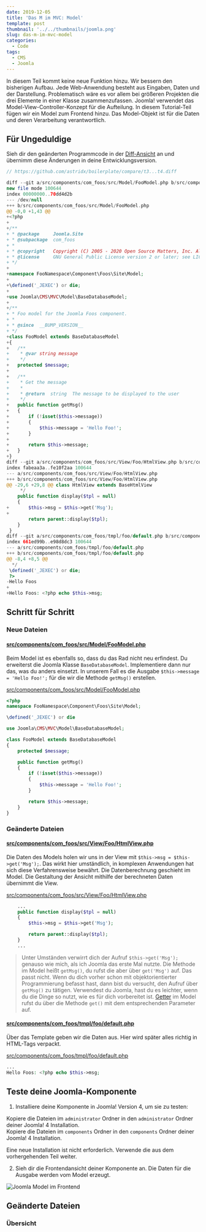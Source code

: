 ```yaml
---
date: 2019-12-05
title: 'Das M im MVC: Model'
template: post
thumbnail: '../../thumbnails/joomla.png'
slug: das-m-im-mvc-model
categories:
  - Code
tags:
  - CMS
  - Joomla
---
```


In diesem Teil kommt keine neue Funktion hinzu. Wir bessern den bisherigen Aufbau. Jede Web-Anwendung besteht aus Eingaben, Daten und der Darstellung.
Problematisch wäre es vor allem bei größeren Projekten die drei Elemente in einer Klasse zusammenzufassen. Joomla! verwendet das Model-View-Controller-Konzept für die Aufteilung. In diesem Tutorial-Teil fügen wir ein Model zum Frontend hinzu.
Das Model-Objekt ist für die Daten und deren Verarbeitung verantwortlich.

## Für Ungeduldige

Sieh dir den geänderten Programmcode in der [Diff-Ansicht](https://github.com/astridx/boilerplate/compare/t3...t4) an und übernimm diese Änderungen in deine Entwicklungsversion.

```php {numberLines diff}
// https://github.com/astridx/boilerplate/compare/t3...t4.diff

diff --git a/src/components/com_foos/src/Model/FooModel.php b/src/components/com_foos/src/Model/FooModel.php
new file mode 100644
index 00000000..70dd4d2b
--- /dev/null
+++ b/src/components/com_foos/src/Model/FooModel.php
@@ -0,0 +1,43 @@
+<?php
+
+/**
+ * @package     Joomla.Site
+ * @subpackage  com_foos
+ *
+ * @copyright   Copyright (C) 2005 - 2020 Open Source Matters, Inc. All rights reserved.
+ * @license     GNU General Public License version 2 or later; see LICENSE.txt
+ */
+
+namespace FooNamespace\Component\Foos\Site\Model;
+
+\defined('_JEXEC') or die;
+
+use Joomla\CMS\MVC\Model\BaseDatabaseModel;
+
+/**
+ * Foo model for the Joomla Foos component.
+ *
+ * @since  __BUMP_VERSION__
+ */
+class FooModel extends BaseDatabaseModel
+{
+	/**
+	 * @var string message
+	 */
+	protected $message;
+
+	/**
+	 * Get the message
+	 *
+	 * @return  string  The message to be displayed to the user
+	 */
+	public function getMsg()
+	{
+		if (!isset($this->message))
+		{
+			$this->message = 'Hello Foo!';
+		}
+
+		return $this->message;
+	}
+}
diff --git a/src/components/com_foos/src/View/Foo/HtmlView.php b/src/components/com_foos/src/View/Foo/HtmlView.php
index fabeaa3a..fe10f2aa 100644
--- a/src/components/com_foos/src/View/Foo/HtmlView.php
+++ b/src/components/com_foos/src/View/Foo/HtmlView.php
@@ -29,6 +29,8 @@ class HtmlView extends BaseHtmlView
 	 */
 	public function display($tpl = null)
 	{
+		$this->msg = $this->get('Msg');
+
 		return parent::display($tpl);
 	}
 }
diff --git a/src/components/com_foos/tmpl/foo/default.php b/src/components/com_foos/tmpl/foo/default.php
index 661ed99b..e98d8dc3 100644
--- a/src/components/com_foos/tmpl/foo/default.php
+++ b/src/components/com_foos/tmpl/foo/default.php
@@ -8,4 +8,5 @@
  */
 \defined('_JEXEC') or die;
 ?>
-Hello Foos
+
+Hello Foos: <?php echo $this->msg;

```

## Schritt für Schritt

### Neue Dateien

#### [src/components/com_foos/src/Model/FooModel.php](https://github.com/astridx/boilerplate/compare/t3...t4#diff-599caddf64a6ed0c335bc9c9f828f029)

Beim Model ist es ebenfalls so, dass du das Rad nicht neu erfindest. Du erweiterst die Joomla Klasse `BaseDatabaseModel`. Implementiere dann nur das, was du anders einsetzt. In unserem Fall es die Ausgabe `$this->message = 'Hello Foo!';` für die wir die Methode `getMsg()` erstellen.

[src/components/com_foos/src/Model/FooModel.php](https://github.com/astridx/boilerplate/blob/4951c642c75d353de06bcc78de3efb7e20b0f93d/src/components/com_foos/src/Model/FooModel.php)

```php
<?php
namespace FooNamespace\Component\Foos\Site\Model;

\defined('_JEXEC') or die

use Joomla\CMS\MVC\Model\BaseDatabaseModel;

class FooModel extends BaseDatabaseModel
{
	protected $message;

	public function getMsg()
	{
		if (!isset($this->message))
		{
			$this->message = 'Hello Foo!';
		}

		return $this->message;
	}
}
````

### Geänderte Dateien

#### [src/components/com_foos/src/View/Foo/HtmlView.php](https://github.com/astridx/boilerplate/compare/t3...t4#diff-c77adeff4ff9e321c996e0e12c54b656)

Die Daten des Models holen wir uns in der View mit `$this->msg = $this->get('Msg');`. Das wirkt hier umständlich, in komplexen Anwendungen hat sich diese Verfahrensweise bewährt. Die Datenberechnung geschieht im Model. Die Gestaltung der Ansicht mithilfe der berechneten Daten übernimmt die View.

[src/components/com_foos/src/View/Foo/HtmlView.php](https://github.com/astridx/boilerplate/blob/4951c642c75d353de06bcc78de3efb7e20b0f93d/src/components/com_foos/src/View/Foo/HtmlView.php)

```php
	...
	public function display($tpl = null)
	{
		$this->msg = $this->get('Msg');

		return parent::display($tpl);
	}
	...

```

> Unter Umständen verwirrt dich der Aufruf `$this->get('Msg');` genauso wie mich, als ich Joomla das erste Mal nutzte. Die Methode im Model heißt `getMsg()`, du rufst die aber über `get('Msg')` auf. Das passt nicht. Wenn du dich vorher schon mit objektorientierter Programmierung befasst hast, dann bist du versucht, den Aufruf über `getMsg()` zu tätigen. Verwendest du Joomla, hast du es leichter, wenn du die Dinge so nutzt, wie es für dich vorbereitet ist. [Getter](https://de.wikipedia.org/w/index.php?title=Zugriffsfunktion&oldid=196247734) im Model rufst du über die Methode `get()` mit dem entsprechenden Parameter auf.

#### [src/components/com_foos/tmpl/foo/default.php](https://github.com/astridx/boilerplate/compare/t3...t4#diff-a33732ebd6992540b8adca5615b51a1f)

Über das Template geben wir die Daten aus. Hier wird später alles richtig in HTML-Tags verpackt.

[src/components/com_foos/tmpl/foo/default.php](https://github.com/astridx/boilerplate/blob/4951c642c75d353de06bcc78de3efb7e20b0f93d/src/components/com_foos/tmpl/foo/default.php)

```php
...
Hello Foos: <?php echo $this->msg;

```

## Teste deine Joomla-Komponente

1. Installiere deine Komponente in Joomla! Version 4, um sie zu testen:

Kopiere die Dateien im `administrator` Ordner in den `administrator` Ordner deiner Joomla! 4 Installation.  
Kopiere die Dateien im `components` Ordner in den `components` Ordner deiner Joomla! 4 Installation.

Eine neue Installation ist nicht erforderlich. Verwende die aus dem vorhergehenden Teil weiter.

2. Sieh dir die Frontendansicht deiner Komponente an. Die Daten für die Ausgabe werden vom Model erzeugt.

![Joomla Model im Frontend](/images/j4x5x1.png)

## Geänderte Dateien

### Übersicht
